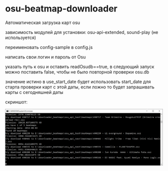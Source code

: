 # osu-beatmap-downloader
Автоматическая загрузка карт osu


зависимость модулей для установки: osu-api-extended, sound-play (не используется)

переименовать config-sample в config.js

написать свои логин и пароль от Osu

указать путь к osu и оставить readOsudb==true, в следующий запуск можно поставить false, чтобы не было повторной проверки osu.db

значение истино в use_start_date будет использовать start_date для старта проверки карт с этой даты,  если ложно то будет запрашивать карты с сегодняшней даты 

скриншот: 

<img src="https://github.com/ChervyachokMigo/osu-beatmap-downloader/blob/main/1.png?raw=true" width="600" />
